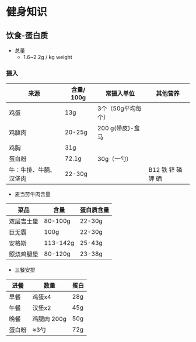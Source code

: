 # 健身知识

## 饮食-蛋白质

- 总量
  - 1.6~2.2g / kg weight

### 摄入

| 来源                   | 含量/ 100g | 常摄入单位         | 其他营养           |
| ---------------------- | ---------- | ------------------ | ------------------ |
| 鸡蛋                   | 13g        | 3个（50g平均每个） |                    |
| 鸡腿肉                 | 20-25g     | 200 g(带皮)-盒马   |                    |
| 鸡胸                   | 31g        |                    |                    |
| 蛋白粉                 | 72.1g      | 30g（一勺）        |                    |
| 牛：牛排、牛腩、汉堡肉 | 22-30g     |                    | B12 铁 锌 磷 钾 硒 |

- 麦当劳牛肉含量

| 菜品       | 含量     | 蛋白质含量 |
| ---------- | -------- | ---------- |
| 双层吉士堡 | 80-100g  | 22-30g     |
| 巨无霸     | 100g     | 22-30g     |
| 安格斯     | 113-142g | 25-43g     |
| 照烧鸡腿堡 | 80-120g  | 23-38g     |

- 三餐安排

| 进餐   | 数量        | 蛋白 |
| ------ | ----------- | ---- |
| 早餐   | 鸡蛋x4      | 28g  |
| 午餐   | 汉堡x2      | 45g  |
| 晚餐   | 鸡腿肉 200g | 50g  |
| 蛋白粉 | ≈3勺        | 72g  |

